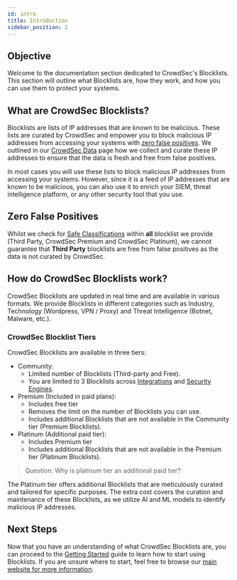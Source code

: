```yaml
---
id: intro
title: Introduction
sidebar_position: 2
---
```


## Objective

Welcome to the documentation section dedicated to CrowdSec's Blocklists. This section will outline what Blocklists are, how they work, and how you can use them to protect your systems.

## What are CrowdSec Blocklists?

Blocklists are lists of IP addresses that are known to be malicious. These lists are curated by CrowdSec and empower you to block malicious IP addresses from accessing your systems with [zero false positives](#zero-false-positives). We outlined in our [CrowdSec Data](https://www.crowdsec.net/our-data) page how we collect and curate these IP addresses to ensure that the data is fresh and free from false positives.

In most cases you will use these lists to block malicious IP addresses from accessing your systems. However, since it is a feed of IP addresses that are known to be malicious, you can also use it to enrich your SIEM, threat intelligence platform, or any other security tool that you use.

## Zero False Positives

Whilst we check for [Safe Classifications](/cti_api/taxonomy/false_positives.mdx) within **all** blocklist we provide (Third Party, CrowdSec Premium and CrowdSec Platinum), we cannot guarantee that **Third Party** blocklists are free from false positives as the data is not curated by CrowdSec. 

## How do CrowdSec Blocklists work?

CrowdSec Blocklists are updated in real time and are available in various formats. We provide Blocklists in different categories such as Industry, Technology (Wordpress, VPN / Proxy) and Threat Intelligence (Botnet, Malware, etc.).

### CrowdSec Blocklist Tiers

CrowdSec Blocklists are available in three tiers:

- Community:
    - Limited number of Blocklists (Third-party and Free).
    - You are limited to 3 Blocklists across [Integrations](integrations/intro.mdx) and [Security Engines](getting_started/introduction.md).
- Premium (Included in paid plans):
    - Includes free tier
    - Removes the limit on the number of Blocklists you can use.
    - Includes additional Blocklists that are not available in the Community tier (Premium Blocklists).
- Platinum (Additional paid tier):
    - Includes Premium tier
    - Includes additional Blocklists that are not available in the Premium tier (Platinum Blocklists).

> Question: Why is platinum tier an additional paid tier?

The Platinum tier offers additional Blocklists that are meticulously curated and tailored for specific purposes. The extra cost covers the curation and maintenance of these Blocklists, as we utilize AI and ML models to identify malicious IP addresses.

## Next Steps

Now that you have an understanding of what CrowdSec Blocklists are, you can proceed to the [Getting Started](getting_started.mdx) guide to learn how to start using Blocklists. If you are unsure where to start, feel free to browse our [main website for more information](https://www.crowdsec.net/).
